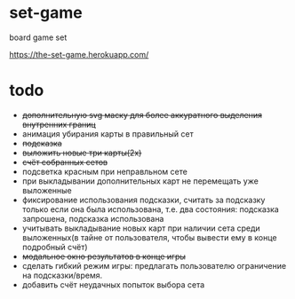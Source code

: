 # set-game
board game set

https://the-set-game.herokuapp.com/

# todo
- ~~дополнительную svg маску для более аккуратного выделения внутренних границ~~
- анимация убирания карты в правильный сет
- ~~подсказка~~
- ~~выложить новые три карты(2х)~~
- ~~счёт собранных сетов~~
- подсветка красным при неправльном сете
- при выкладывании дополнительных карт не перемещать уже выложенные
- фиксирование использования подсказки, считать за подсказку только если она была использована, т.е. два состояния: подсказка запрошена, подсказка использована
- учитывать выкладывание новых карт при наличии сета среди выложенных(в тайне от пользователя, чтобы вывести ему в конце подробный счёт)
- ~~модальное окно результатов в конце игры~~
- сделать гибкий режим игры: предлагать пользователю ограничение на подсказки/время.
- добавить счёт неудачных попыток выбора сета

